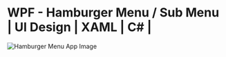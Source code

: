 # WPF - Hamburger Menu / Sub Menu | UI Design | XAML | C# |
![Hamburger Menu App Image](https://user-images.githubusercontent.com/55704859/121941086-794a3300-cd6c-11eb-8650-32a39f1ebbdc.png)

